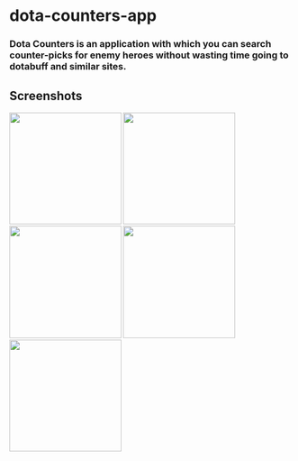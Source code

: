 # dota-counters-app
### Dota Counters is an application with which you can search counter-picks for enemy heroes without wasting time going to dotabuff and similar sites.


## Screenshots

<img src="https://github.com/ruamess/dota-counters-app/assets/150245897/355c5a4c-81f1-44fc-947b-e321218eff51" width=198.5/>
<img src="https://github.com/ruamess/dota-counters-app/assets/150245897/bc9d2613-ae29-4b8f-9881-aecd4a6714ff" width=198.5/>
<img src="https://github.com/ruamess/dota-counters-app/assets/150245897/b15a6faa-f462-477b-bb9d-3f5176db866d" width=198.5/>
<img src="https://github.com/ruamess/dota-counters-app/assets/150245897/e3ed50d7-8fd1-4829-8180-ec8c599914bd" width=198.5/>
<img src="https://github.com/ruamess/dota-counters-app/assets/150245897/550869fd-58f8-487d-b4fb-ff23f98f8674" width=198.5/>
